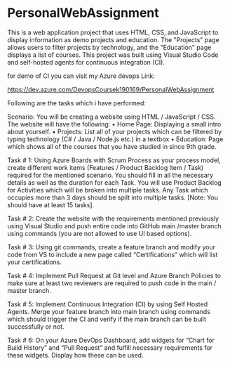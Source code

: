 # PersonalWebAssignment
This is a web application project that uses HTML, CSS, and JavaScript to display information as demo projects and education. The "Projects" page allows users to filter projects by technology, and the "Education" page displays a list of courses. This project was built using Visual Studio Code and self-hosted agents for continuous integration (CI). 

for demo of CI you can visit my Azure devops Link:

https://dev.azure.com/DevopsCoursek190169/PersonalWebAssignment

Following are the tasks which i have performed:

Scenario:
You will be creating a website using HTML / JavaScript / CSS. The website will have the following:
• Home Page: Displaying a small intro about yourself.
• Projects: List all of your projects which can be filtered by typing technology (C# / Java / Node.js
etc.) in a textbox
• Education: Page which shows all of the courses that you have studied in since 9th grade.

Task # 1:
Using Azure Boards with Scrum Process as your process model, create different work items (Features /
Product Backlog Item / Task) required for the mentioned scenario. You should fill in all the necessary
details as well as the duration for each Task. You will use Product Backlog for Activities which will be
broken into multiple tasks. Any Task which occupies more than 3 days should be spilt into multiple tasks.
[Note: You should have at least 15 tasks].

Task # 2:
Create the website with the requirements mentioned previously using Visual Studio and push entire code
into GitHub main /master branch using commands (you are not allowed to use UI based options).

Task # 3:
Using git commands, create a feature branch and modify your code from VS to include a new page called
“Certifications” which will list your certifications.

Task # 4:
Implement Pull Request at Git level and Azure Branch Policies to make sure at least two reviewers are
required to push code in the main / master branch.

Task # 5:
Implement Continuous Integration (CI) by using Self Hosted Agents. Merge your feature branch into main
branch using commands which should trigger the CI and verify if the main branch can be built successfully
or not.

Task # 6:
On your Azure DevOps Dashboard, add widgets for “Chart for Build History” and “Pull Request” and
fulfill necessary requirements for these widgets. Display how these can be used.
